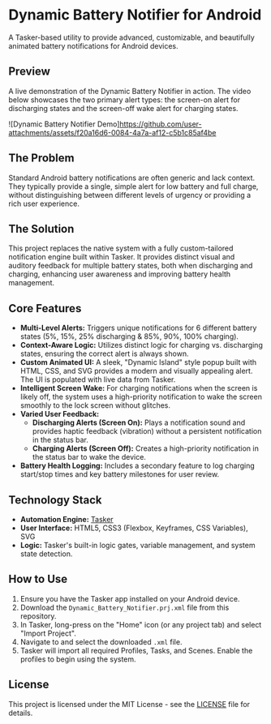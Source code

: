 # Dynamic Battery Notifier for Android

A Tasker-based utility to provide advanced, customizable, and beautifully animated battery notifications for Android devices.

## Preview

A live demonstration of the Dynamic Battery Notifier in action. The video below showcases the two primary alert types: the screen-on alert for discharging states and the screen-off wake alert for charging states.

![Dynamic Battery Notifier Demo]https://github.com/user-attachments/assets/f20a16d6-0084-4a7a-af12-c5b1c85af4be

## The Problem
Standard Android battery notifications are often generic and lack context. They typically provide a single, simple alert for low battery and full charge, without distinguishing between different levels of urgency or providing a rich user experience.

## The Solution
This project replaces the native system with a fully custom-tailored notification engine built within Tasker. It provides distinct visual and auditory feedback for multiple battery states, both when discharging and charging, enhancing user awareness and improving battery health management.

## Core Features
*   **Multi-Level Alerts:** Triggers unique notifications for 6 different battery states (5%, 15%, 25% discharging & 85%, 90%, 100% charging).
*   **Context-Aware Logic:** Utilizes distinct logic for charging vs. discharging states, ensuring the correct alert is always shown.
*   **Custom Animated UI:** A sleek, "Dynamic Island" style popup built with HTML, CSS, and SVG provides a modern and visually appealing alert. The UI is populated with live data from Tasker.
*   **Intelligent Screen Wake:** For charging notifications when the screen is likely off, the system uses a high-priority notification to wake the screen smoothly to the lock screen without glitches.
*   **Varied User Feedback:**
    *   **Discharging Alerts (Screen On):** Plays a notification sound and provides haptic feedback (vibration) without a persistent notification in the status bar.
    *   **Charging Alerts (Screen Off):** Creates a high-priority notification in the status bar to wake the device.
*   **Battery Health Logging:** Includes a secondary feature to log charging start/stop times and key battery milestones for user review.

## Technology Stack
*   **Automation Engine:** [Tasker](https://tasker.joaoapps.com/)
*   **User Interface:** HTML5, CSS3 (Flexbox, Keyframes, CSS Variables), SVG
*   **Logic:** Tasker's built-in logic gates, variable management, and system state detection.

## How to Use
1.  Ensure you have the Tasker app installed on your Android device.
2.  Download the `Dynamic_Battery_Notifier.prj.xml` file from this repository.
3.  In Tasker, long-press on the "Home" icon (or any project tab) and select "Import Project".
4.  Navigate to and select the downloaded `.xml` file.
5.  Tasker will import all required Profiles, Tasks, and Scenes. Enable the profiles to begin using the system.

## License
This project is licensed under the MIT License - see the [LICENSE](LICENSE) file for details.
